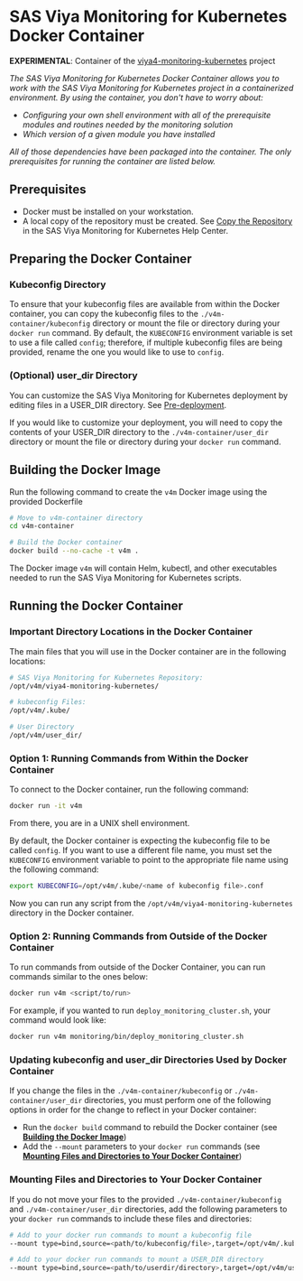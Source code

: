 # SAS Viya Monitoring for Kubernetes Docker Container

**EXPERIMENTAL**:  Container of the [viya4-monitoring-kubernetes](https://github.com/sassoftware/viya4-monitoring-kubernetes)
project

_The SAS Viya Monitoring for Kubernetes Docker Container allows you to work with the SAS Viya Monitoring for Kubernetes project in a containerized environment. By using the container, you don't have to worry about:_

* _Configuring your own shell environment with all of the prerequisite modules and routines needed by the monitoring solution_
* _Which version of a given module you have installed_

 _All of those dependencies have been packaged into the container. The only prerequisites for running the container are listed below._

## Prerequisites

* Docker must be installed on your workstation.
* A local copy of the repository must be created. See 
[Copy the Repository](https://documentation.sas.com/?cdcId=obsrvcdc&cdcVersion=default&docsetId=obsrvdply&docsetTarget=n0b7mrzohgnb1ln1qq4tyaheq36r.htm) in the SAS Viya Monitoring for Kubernetes Help Center. 

## Preparing the Docker Container

### Kubeconfig Directory

To ensure that your kubeconfig files are available from within the Docker container, you can copy the kubeconfig files to the `./v4m-container/kubeconfig` directory or mount the file or directory during your `docker run` command.  By default, the `KUBECONFIG` environment variable is set to use a file called `config`; therefore, if multiple kubeconfig files are being provided, rename the one you would like to use to `config`.

### (Optional) user_dir Directory

You can customize the SAS Viya Monitoring for Kubernetes deployment by editing files in a USER_DIR directory. See [Pre-deployment](https://documentation.sas.com/?cdcId=obsrvcdc&cdcVersion=default&docsetId=obsrvdply&docsetTarget=n1ajbblsxpcgl5n11t13wgtd4d7c.htm).

If you would like to customize your deployment, you will need to copy the contents of your USER_DIR directory to the `./v4m-container/user_dir` directory or mount the file or directory during your `docker run` command.

## Building the Docker Image

Run the following command to create the `v4m` Docker image using the provided Dockerfile

```bash
# Move to v4m-container directory
cd v4m-container

# Build the Docker container
docker build --no-cache -t v4m .
```

The Docker image `v4m` will contain Helm, kubectl, and other executables needed to run the SAS Viya Monitoring for Kubernetes scripts.

## Running the Docker Container

### Important Directory Locations in the Docker Container

The main files that you will use in the Docker container are in the following locations:

```bash
# SAS Viya Monitoring for Kubernetes Repository:
/opt/v4m/viya4-monitoring-kubernetes/

# kubeconfig Files:
/opt/v4m/.kube/

# User Directory
/opt/v4m/user_dir/
```

### Option 1: Running Commands from Within the Docker Container

To connect to the Docker container, run the following command:

```bash
docker run -it v4m
```

From there, you are in a UNIX shell environment.  

By default, the Docker container is expecting the kubeconfig file to be called `config`.  If you want to use a different file name, you must set the `KUBECONFIG` environment variable to point to the appropriate file name using the following command:

```bash
export KUBECONFIG=/opt/v4m/.kube/<name of kubeconfig file>.conf
```

Now you can run any script from the `/opt/v4m/viya4-monitoring-kubernetes` directory in the Docker container.

### Option 2: Running Commands from Outside of the Docker Container

To run commands from outside of the Docker Container, you can run commands similar to the ones below:

```bash
docker run v4m <script/to/run>
```

For example, if you wanted to run `deploy_monitoring_cluster.sh`, your command would look like:

```bash
docker run v4m monitoring/bin/deploy_monitoring_cluster.sh
```

### Updating kubeconfig and user_dir Directories Used by Docker Container

If you change the files in the `./v4m-container/kubeconfig` or `./v4m-container/user_dir` directories, you must perform one of the following options in order for the change to reflect in your Docker container:

* Run the `docker build` command to rebuild the Docker container (see [**Building the Docker Image**](#building-the-docker-image))
* Add the `--mount` parameters to your `docker run` commands (see [**Mounting Files and Directories to Your Docker Container**](#mounting-files-and-directories-to-your-docker-container))

### Mounting Files and Directories to Your Docker Container

If you do not move your files to the provided `./v4m-container/kubeconfig` and `./v4m-container/user_dir` directories, add the following parameters to your `docker run` commands to include these files and directories:

```bash
# Add to your docker run commands to mount a kubeconfig file
--mount type=bind,source=<path/to/kubeconfig/file>,target=/opt/v4m/.kube/config

# Add to your docker run commands to mount a USER_DIR directory
--mount type=bind,source=<path/to/userdir/directory>,target=/opt/v4m/user_dir
```
